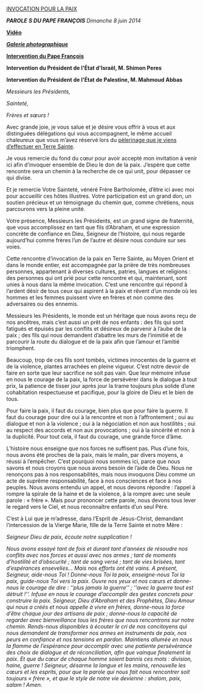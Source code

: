 [INVOCATION POUR LA PAIX](http://press.vatican.va/content/salastampa/fr/bollettino/pubblico/2014/06/07/0415/00948.html)

***PAROLE*** ***S DU PAPE FRANÇOIS*** *Dimanche 8 juin 2014*

**[Vidéo](http://player.rv.va/vaticanplayer.asp?language=it&tic=VA_392348LN)**

***[Galerie photographique](http://www.photogallery.va/content/photogallery/fr/eventi/invocazione-pace.html)***

**[Intervention du Pape François](#Messieurs_les_Présidents)**

**Intervention du Président de l'État d'Israël, M. Shimon Peres**

**Intervention du Président de l'État de Palestine, M. Mahmoud Abbas**

*Messieurs les Présidents,*

*Sainteté,*

*Frères et sœurs !*

Avec grande joie, je vous salue et je désire vous offrir à vous et aux distinguées délégations qui vous accompagnent, le même accueil chaleureux que vous m’avez réservé lors du [pèlerinage que je viens d’effectuer en Terre Sainte](http://w2.vatican.va/content/francesco/fr/travels/2014/outside/documents/papa-francesco-terra-santa-2014.html).

Je vous remercie du fond du cœur pour avoir accepté mon invitation à venir ici afin d’invoquer ensemble de Dieu le don de la paix. J’espère que cette rencontre sera un chemin à la recherche de ce qui unit, pour dépasser ce qui divise.

Et je remercie Votre Sainteté, vénéré Frère Bartholomée, d’être ici avec moi pour accueillir ces hôtes illustres. Votre participation est un grand don, un soutien précieux et un témoignage du chemin que, comme chrétiens, nous parcourons vers la pleine unité.

Votre présence, Messieurs les Présidents, est un grand signe de fraternité, que vous accomplissez en tant que fils d’Abraham, et une expression concrète de confiance en Dieu, Seigneur de l’histoire, qui nous regarde aujourd’hui comme frères l’un de l’autre et désire nous conduire sur ses voies.

Cette rencontre d’invocation de la paix en Terre Sainte, au Moyen Orient et dans le monde entier, est accompagnée par la prière de très nombreuses personnes, appartenant à diverses cultures, patries, langues et religions : des personnes qui ont prié pour cette rencontre et qui, maintenant, sont unies à nous dans la même invocation. C’est une rencontre qui répond à l’ardent désir de tous ceux qui aspirent à la paix et rêvent d’un monde où les hommes et les femmes puissent vivre en frères et non comme des adversaires ou des ennemis.

Messieurs les Présidents, le monde est un héritage que nous avons reçu de nos ancêtres, mais c’est aussi un prêt de nos enfants : des fils qui sont fatigués et épuisés par les conflits et désireux de parvenir à l’aube de la paix ; des fils qui nous demandent d’abattre les murs de l’inimitié et de parcourir la route du dialogue et de la paix afin que l’amour et l’amitié triomphent.

Beaucoup, trop de ces fils sont tombés, victimes innocentes de la guerre et de la violence, plantes arrachées en pleine vigueur. C’est notre devoir de faire en sorte que leur sacrifice ne soit pas vain. Que leur mémoire infuse en nous le courage de la paix, la force de persévérer dans le dialogue à tout prix, la patience de tisser jour après jour la trame toujours plus solide d’une cohabitation respectueuse et pacifique, pour la gloire de Dieu et le bien de tous.

Pour faire la paix, il faut du courage, bien plus que pour faire la guerre. Il faut du courage pour dire oui à la rencontre et non à l’affrontement ; oui au dialogue et non à la violence ; oui à la négociation et non aux hostilités ; oui au respect des accords et non aux provocations ; oui à la sincérité et non à la duplicité. Pour tout cela, il faut du courage, une grande force d’âme.

L’histoire nous enseigne que nos forces ne suffisent pas. Plus d’une fois, nous avons été proches de la paix, mais le malin, par divers moyens, a réussi à l’empêcher. C’est pourquoi nous sommes ici, parce que nous savons et nous croyons que nous avons besoin de l’aide de Dieu. Nous ne renonçons pas à nos responsabilités, mais nous invoquons Dieu comme un acte de suprême responsabilité, face à nos consciences et face à nos peuples. Nous avons entendu un appel, et nous devons répondre : l’appel à rompre la spirale de la haine et de la violence, à la rompre avec une seule parole : « frère ». Mais pour prononcer cette parole, nous devons tous lever le regard vers le Ciel, et nous reconnaître enfants d’un seul Père.

C’est à Lui que je m’adresse, dans l’Esprit de Jésus-Christ, demandant l’intercession de la Vierge Marie, fille de la Terre Sainte et notre Mère :

*Seigneur Dieu de paix, écoute notre supplication !*

*Nous avons essayé tant de fois et durant tant d’années de résoudre nos conflits avec nos forces et aussi avec nos armes ; tant de moments d’hostilité et d’obscurité ; tant de sang versé ; tant de vies brisées, tant d’espérances ensevelies… Mais nos efforts ont été vains. A présent, Seigneur, aide-nous Toi ! Donne-nous Toi la paix, enseigne-nous Toi la paix, guide-nous Toi vers la paix. Ouvre nos yeux et nos cœurs et donne-nous le courage de dire : ‘‘plus jamais la guerre’’ ; ‘‘avec la guerre tout est détruit !’’. Infuse en nous le courage d’accomplir des gestes concrets pour construire la paix. Seigneur, Dieu d’Abraham et des Prophètes, Dieu Amour qui nous a créés et nous appelle à vivre en frères, donne-nous la force d’être chaque jour des artisans de paix ; donne-nous la capacité de regarder avec bienveillance tous les frères que nous rencontrons sur notre chemin. Rends-nous disponibles à écouter le cri de nos concitoyens qui nous demandent de transformer nos armes en instruments de paix, nos peurs en confiance et nos tensions en pardon. Maintiens allumée en nous la flamme de l’espérance pour accomplir avec une patiente persévérance des choix de dialogue et de réconciliation, afin que vainque finalement la paix. Et que du cœur de chaque homme soient bannis ces mots : division, haine, guerre ! Seigneur, désarme la langue et les mains, renouvelle les cœurs et les esprits, pour que la parole qui nous fait nous rencontrer soit toujours « frère », et que le style de notre vie devienne : shalom, paix, salam ! Amen.*